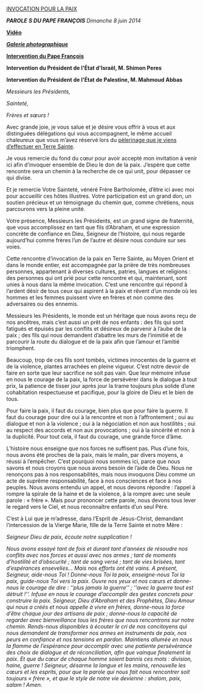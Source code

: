 [INVOCATION POUR LA PAIX](http://press.vatican.va/content/salastampa/fr/bollettino/pubblico/2014/06/07/0415/00948.html)

***PAROLE*** ***S DU PAPE FRANÇOIS*** *Dimanche 8 juin 2014*

**[Vidéo](http://player.rv.va/vaticanplayer.asp?language=it&tic=VA_392348LN)**

***[Galerie photographique](http://www.photogallery.va/content/photogallery/fr/eventi/invocazione-pace.html)***

**[Intervention du Pape François](#Messieurs_les_Présidents)**

**Intervention du Président de l'État d'Israël, M. Shimon Peres**

**Intervention du Président de l'État de Palestine, M. Mahmoud Abbas**

*Messieurs les Présidents,*

*Sainteté,*

*Frères et sœurs !*

Avec grande joie, je vous salue et je désire vous offrir à vous et aux distinguées délégations qui vous accompagnent, le même accueil chaleureux que vous m’avez réservé lors du [pèlerinage que je viens d’effectuer en Terre Sainte](http://w2.vatican.va/content/francesco/fr/travels/2014/outside/documents/papa-francesco-terra-santa-2014.html).

Je vous remercie du fond du cœur pour avoir accepté mon invitation à venir ici afin d’invoquer ensemble de Dieu le don de la paix. J’espère que cette rencontre sera un chemin à la recherche de ce qui unit, pour dépasser ce qui divise.

Et je remercie Votre Sainteté, vénéré Frère Bartholomée, d’être ici avec moi pour accueillir ces hôtes illustres. Votre participation est un grand don, un soutien précieux et un témoignage du chemin que, comme chrétiens, nous parcourons vers la pleine unité.

Votre présence, Messieurs les Présidents, est un grand signe de fraternité, que vous accomplissez en tant que fils d’Abraham, et une expression concrète de confiance en Dieu, Seigneur de l’histoire, qui nous regarde aujourd’hui comme frères l’un de l’autre et désire nous conduire sur ses voies.

Cette rencontre d’invocation de la paix en Terre Sainte, au Moyen Orient et dans le monde entier, est accompagnée par la prière de très nombreuses personnes, appartenant à diverses cultures, patries, langues et religions : des personnes qui ont prié pour cette rencontre et qui, maintenant, sont unies à nous dans la même invocation. C’est une rencontre qui répond à l’ardent désir de tous ceux qui aspirent à la paix et rêvent d’un monde où les hommes et les femmes puissent vivre en frères et non comme des adversaires ou des ennemis.

Messieurs les Présidents, le monde est un héritage que nous avons reçu de nos ancêtres, mais c’est aussi un prêt de nos enfants : des fils qui sont fatigués et épuisés par les conflits et désireux de parvenir à l’aube de la paix ; des fils qui nous demandent d’abattre les murs de l’inimitié et de parcourir la route du dialogue et de la paix afin que l’amour et l’amitié triomphent.

Beaucoup, trop de ces fils sont tombés, victimes innocentes de la guerre et de la violence, plantes arrachées en pleine vigueur. C’est notre devoir de faire en sorte que leur sacrifice ne soit pas vain. Que leur mémoire infuse en nous le courage de la paix, la force de persévérer dans le dialogue à tout prix, la patience de tisser jour après jour la trame toujours plus solide d’une cohabitation respectueuse et pacifique, pour la gloire de Dieu et le bien de tous.

Pour faire la paix, il faut du courage, bien plus que pour faire la guerre. Il faut du courage pour dire oui à la rencontre et non à l’affrontement ; oui au dialogue et non à la violence ; oui à la négociation et non aux hostilités ; oui au respect des accords et non aux provocations ; oui à la sincérité et non à la duplicité. Pour tout cela, il faut du courage, une grande force d’âme.

L’histoire nous enseigne que nos forces ne suffisent pas. Plus d’une fois, nous avons été proches de la paix, mais le malin, par divers moyens, a réussi à l’empêcher. C’est pourquoi nous sommes ici, parce que nous savons et nous croyons que nous avons besoin de l’aide de Dieu. Nous ne renonçons pas à nos responsabilités, mais nous invoquons Dieu comme un acte de suprême responsabilité, face à nos consciences et face à nos peuples. Nous avons entendu un appel, et nous devons répondre : l’appel à rompre la spirale de la haine et de la violence, à la rompre avec une seule parole : « frère ». Mais pour prononcer cette parole, nous devons tous lever le regard vers le Ciel, et nous reconnaître enfants d’un seul Père.

C’est à Lui que je m’adresse, dans l’Esprit de Jésus-Christ, demandant l’intercession de la Vierge Marie, fille de la Terre Sainte et notre Mère :

*Seigneur Dieu de paix, écoute notre supplication !*

*Nous avons essayé tant de fois et durant tant d’années de résoudre nos conflits avec nos forces et aussi avec nos armes ; tant de moments d’hostilité et d’obscurité ; tant de sang versé ; tant de vies brisées, tant d’espérances ensevelies… Mais nos efforts ont été vains. A présent, Seigneur, aide-nous Toi ! Donne-nous Toi la paix, enseigne-nous Toi la paix, guide-nous Toi vers la paix. Ouvre nos yeux et nos cœurs et donne-nous le courage de dire : ‘‘plus jamais la guerre’’ ; ‘‘avec la guerre tout est détruit !’’. Infuse en nous le courage d’accomplir des gestes concrets pour construire la paix. Seigneur, Dieu d’Abraham et des Prophètes, Dieu Amour qui nous a créés et nous appelle à vivre en frères, donne-nous la force d’être chaque jour des artisans de paix ; donne-nous la capacité de regarder avec bienveillance tous les frères que nous rencontrons sur notre chemin. Rends-nous disponibles à écouter le cri de nos concitoyens qui nous demandent de transformer nos armes en instruments de paix, nos peurs en confiance et nos tensions en pardon. Maintiens allumée en nous la flamme de l’espérance pour accomplir avec une patiente persévérance des choix de dialogue et de réconciliation, afin que vainque finalement la paix. Et que du cœur de chaque homme soient bannis ces mots : division, haine, guerre ! Seigneur, désarme la langue et les mains, renouvelle les cœurs et les esprits, pour que la parole qui nous fait nous rencontrer soit toujours « frère », et que le style de notre vie devienne : shalom, paix, salam ! Amen.*